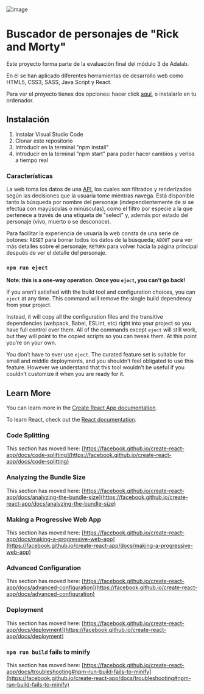 ![image](https://user-images.githubusercontent.com/75789190/110043181-4349eb80-7d47-11eb-94d4-6ceb3288fbb2.png)

# Buscador de personajes de "Rick and Morty"

Este proyecto forma parte de la evaluación final del módulo 3 de Adalab.

En él se han aplicado diferentes herramientas de desarrollo web como HTML5, CSS3, SASS, Java Script y React. 

Para ver el proyecto tienes dos opciones: hacer click [aquí](beta.adalab.es/modulo-3-evaluacion-final-nataliamigallon/), o instalarlo en tu ordenador.

## Instalación
  1. Instalar Visual Studio Code
  2. Clonar este repositorio
  3. Introducir en la terminal "npm install"
  4. Introducir en la terminal "npm start" para poder hacer cambios y verlos a tiempo real

### Características

La web toma los datos de una [API](https://rickandmortyapi.com/api/character), los cuales son filtrados y renderizados según las decisiones que la usuaria tome mientras navega. 
Está disponible tanto la búsqueda por nombre del personaje (independientemente de si se efectúa con mayúsculas o minúsculas), como el filtro por especie a la que pertenece a través de una etiqueta de "select" y, además por estado del personaje (vivo, muerto o se desconoce).

Para facilitar la experiencia de usuaria la web consta de una serie de botones: `RESET` para borrar todos los datos de la búsqueda; `ABOUT` para ver más detalles sobre el personaje; `RETURN` para volver hacia la página principal después de ver el detalle del personaje.



### `npm run eject`

**Note: this is a one-way operation. Once you `eject`, you can’t go back!**

If you aren’t satisfied with the build tool and configuration choices, you can `eject` at any time. This command will remove the single build dependency from your project.

Instead, it will copy all the configuration files and the transitive dependencies (webpack, Babel, ESLint, etc) right into your project so you have full control over them. All of the commands except `eject` will still work, but they will point to the copied scripts so you can tweak them. At this point you’re on your own.

You don’t have to ever use `eject`. The curated feature set is suitable for small and middle deployments, and you shouldn’t feel obligated to use this feature. However we understand that this tool wouldn’t be useful if you couldn’t customize it when you are ready for it.

## Learn More

You can learn more in the [Create React App documentation](https://facebook.github.io/create-react-app/docs/getting-started).

To learn React, check out the [React documentation](https://reactjs.org/).

### Code Splitting

This section has moved here: [https://facebook.github.io/create-react-app/docs/code-splitting](https://facebook.github.io/create-react-app/docs/code-splitting)

### Analyzing the Bundle Size

This section has moved here: [https://facebook.github.io/create-react-app/docs/analyzing-the-bundle-size](https://facebook.github.io/create-react-app/docs/analyzing-the-bundle-size)

### Making a Progressive Web App

This section has moved here: [https://facebook.github.io/create-react-app/docs/making-a-progressive-web-app](https://facebook.github.io/create-react-app/docs/making-a-progressive-web-app)

### Advanced Configuration

This section has moved here: [https://facebook.github.io/create-react-app/docs/advanced-configuration](https://facebook.github.io/create-react-app/docs/advanced-configuration)

### Deployment

This section has moved here: [https://facebook.github.io/create-react-app/docs/deployment](https://facebook.github.io/create-react-app/docs/deployment)

### `npm run build` fails to minify

This section has moved here: [https://facebook.github.io/create-react-app/docs/troubleshooting#npm-run-build-fails-to-minify](https://facebook.github.io/create-react-app/docs/troubleshooting#npm-run-build-fails-to-minify)
